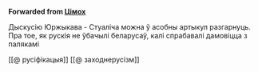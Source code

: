 **Forwarded from [Цімох](https://t.me/Tusajas)**

Дыскусію Юржыкава - Стуаліча можна ў асобны артыкул разгарнуць. Пра тое, як рускія не ўбачылі беларусаў, калі спрабавалі дамовіцца з палякамі

[[@ русіфікацыя]]
[[@ заходнерусізм]]
